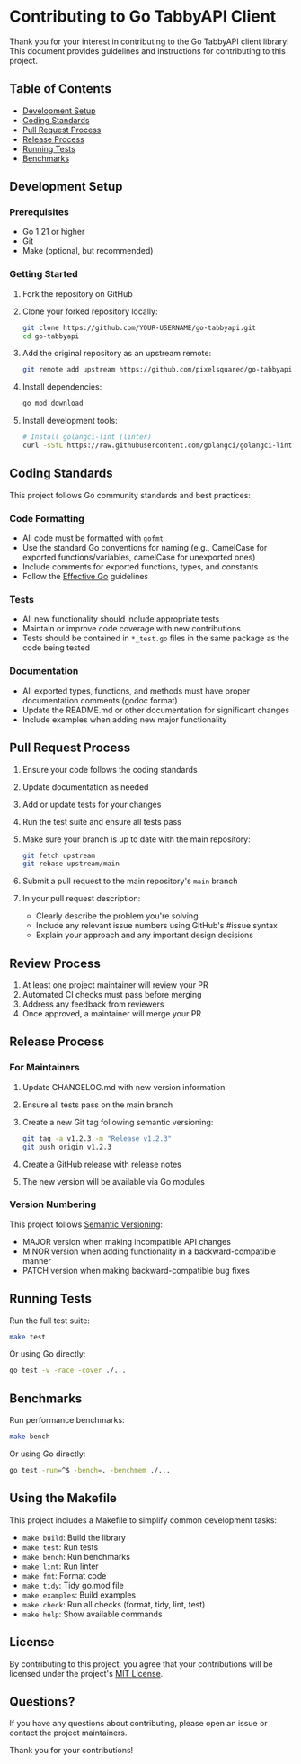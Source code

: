 # Contributing to Go TabbyAPI Client

Thank you for your interest in contributing to the Go TabbyAPI client library! This document provides guidelines and instructions for contributing to this project.

## Table of Contents

- [Development Setup](#development-setup)
- [Coding Standards](#coding-standards)
- [Pull Request Process](#pull-request-process)
- [Release Process](#release-process)
- [Running Tests](#running-tests)
- [Benchmarks](#benchmarks)

## Development Setup

### Prerequisites

- Go 1.21 or higher
- Git
- Make (optional, but recommended)

### Getting Started

1. Fork the repository on GitHub
2. Clone your forked repository locally:
   ```bash
   git clone https://github.com/YOUR-USERNAME/go-tabbyapi.git
   cd go-tabbyapi
   ```

3. Add the original repository as an upstream remote:
   ```bash
   git remote add upstream https://github.com/pixelsquared/go-tabbyapi.git
   ```

4. Install dependencies:
   ```bash
   go mod download
   ```

5. Install development tools:
   ```bash
   # Install golangci-lint (linter)
   curl -sSfL https://raw.githubusercontent.com/golangci/golangci-lint/master/install.sh | sh -s -- -b $(go env GOPATH)/bin v1.56.0
   ```

## Coding Standards

This project follows Go community standards and best practices:

### Code Formatting

- All code must be formatted with `gofmt`
- Use the standard Go conventions for naming (e.g., CamelCase for exported functions/variables, camelCase for unexported ones)
- Include comments for exported functions, types, and constants
- Follow the [Effective Go](https://golang.org/doc/effective_go) guidelines

### Tests

- All new functionality should include appropriate tests
- Maintain or improve code coverage with new contributions
- Tests should be contained in `*_test.go` files in the same package as the code being tested

### Documentation

- All exported types, functions, and methods must have proper documentation comments (godoc format)
- Update the README.md or other documentation for significant changes
- Include examples when adding new major functionality

## Pull Request Process

1. Ensure your code follows the coding standards
2. Update documentation as needed
3. Add or update tests for your changes
4. Run the test suite and ensure all tests pass
5. Make sure your branch is up to date with the main repository:
   ```bash
   git fetch upstream
   git rebase upstream/main
   ```

6. Submit a pull request to the main repository's `main` branch
7. In your pull request description:
   - Clearly describe the problem you're solving
   - Include any relevant issue numbers using GitHub's #issue syntax
   - Explain your approach and any important design decisions

## Review Process

1. At least one project maintainer will review your PR
2. Automated CI checks must pass before merging
3. Address any feedback from reviewers
4. Once approved, a maintainer will merge your PR

## Release Process

### For Maintainers

1. Update CHANGELOG.md with new version information
2. Ensure all tests pass on the main branch
3. Create a new Git tag following semantic versioning:
   ```bash
   git tag -a v1.2.3 -m "Release v1.2.3"
   git push origin v1.2.3
   ```

4. Create a GitHub release with release notes
5. The new version will be available via Go modules

### Version Numbering

This project follows [Semantic Versioning](https://semver.org/):

- MAJOR version when making incompatible API changes
- MINOR version when adding functionality in a backward-compatible manner
- PATCH version when making backward-compatible bug fixes

## Running Tests

Run the full test suite:

```bash
make test
```

Or using Go directly:

```bash
go test -v -race -cover ./...
```

## Benchmarks

Run performance benchmarks:

```bash
make bench
```

Or using Go directly:

```bash
go test -run=^$ -bench=. -benchmem ./...
```

## Using the Makefile

This project includes a Makefile to simplify common development tasks:

- `make build`: Build the library
- `make test`: Run tests
- `make bench`: Run benchmarks
- `make lint`: Run linter
- `make fmt`: Format code
- `make tidy`: Tidy go.mod file
- `make examples`: Build examples
- `make check`: Run all checks (format, tidy, lint, test)
- `make help`: Show available commands

## License

By contributing to this project, you agree that your contributions will be licensed under the project's [MIT License](LICENSE).

## Questions?

If you have any questions about contributing, please open an issue or contact the project maintainers.

Thank you for your contributions!